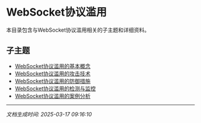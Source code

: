 # WebSocket协议滥用

本目录包含与WebSocket协议滥用相关的子主题和详细资料。

## 子主题

- [WebSocket协议滥用的基本概念](websocket-abuse/basic-concepts.md)
- [WebSocket协议滥用的攻击技术](websocket-abuse/attack-techniques.md)
- [WebSocket协议滥用的防御措施](websocket-abuse/defense-measures.md)
- [WebSocket协议滥用的检测与监控](websocket-abuse/detection-monitoring.md)
- [WebSocket协议滥用的案例分析](websocket-abuse/case-studies.md)

---

*文档生成时间: 2025-03-17 09:16:10*
